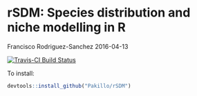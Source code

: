 rSDM: Species distribution and niche modelling in R
================
Francisco Rodriguez-Sanchez
2016-04-13

[![Travis-CI Build Status](https://travis-ci.org/Pakillo/rSDM.svg?branch=master)](https://travis-ci.org/Pakillo/rSDM)

To install:

``` r
devtools::install_github("Pakillo/rSDM")
```
